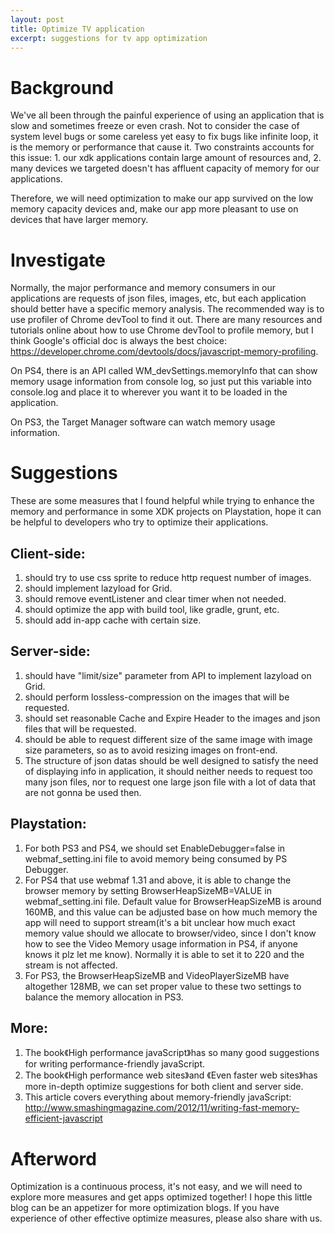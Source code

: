 ```yaml
---
layout: post
title: Optimize TV application
excerpt: suggestions for tv app optimization
---
```

# Background
We've all been through the painful experience of using an application that is slow and sometimes freeze or even crash. Not to consider the case of system level bugs or some careless yet easy to fix bugs like infinite loop, it is the memory or performance that cause it. Two constraints accounts for this issue: 1. our xdk applications contain large amount of resources and, 2. many devices we targeted doesn't has affluent capacity of memory for our applications.
 
Therefore, we will need optimization to make our app survived on the low memory capacity devices and, make our app more pleasant to use on devices that have larger memory.
          
# Investigate
Normally, the major performance and memory consumers in our applications are requests of json files, images, etc, but each application should better have a specific memory analysis. The recommended way is to use profiler of Chrome devTool to find it out. There are many resources and tutorials online about how to use Chrome devTool to profile memory, but I think Google's official doc is always the best choice: https://developer.chrome.com/devtools/docs/javascript-memory-profiling.

On PS4, there is an API called WM_devSettings.memoryInfo that can show memory usage information from console log, so just put this variable into console.log and place it to wherever you want it to be loaded in the application.

On PS3, the Target Manager software can watch memory usage information. 
 
# Suggestions
These are some measures that I found helpful while trying to enhance the memory and performance in some XDK projects on Playstation, hope it can be helpful to developers who try to optimize their applications.

## Client-side:
1. should try to use css sprite to reduce http request number of images.
2. should implement lazyload for Grid.
3. should remove eventListener and clear timer when not needed.
4. should optimize the app with build tool, like gradle, grunt, etc.
5. should add in-app cache with certain size.

## Server-side:
1. should have "limit/size" parameter from API to implement lazyload on Grid.
2. should perform lossless-compression on the images that will be requested.
3. should set reasonable Cache and Expire Header to the images and json files that will be requested.
4. should be able to request different size of the same image with image size parameters, so as to avoid resizing images on front-end.
5. The structure of json datas should be well designed to satisfy the need of displaying info in application, it should neither needs to request too many json files, nor to request one large json file with a lot of data that are not gonna be used then.

## Playstation:
1. For both PS3 and PS4, we should set EnableDebugger=false in webmaf_setting.ini file to avoid memory being consumed by PS Debugger.
2. For PS4 that use webmaf 1.31 and above, it is able to change the browser memory by setting BrowserHeapSizeMB=VALUE in webmaf_setting.ini file. Default value for BrowserHeapSizeMB is around 160MB, and this value can be adjusted base on how much memory the app will need to support stream(it's a bit unclear how much exact memory value should we allocate to browser/video, since I don't know how to see the Video Memory usage information in PS4,  if anyone knows it plz let me know). Normally it is able to set it to 220 and the stream is not affected.
3. For PS3, the BrowserHeapSizeMB and VideoPlayerSizeMB have altogether 128MB, we can set proper value to these two settings to balance the memory allocation in PS3.

## More:
1. The book《High performance javaScript》has so many good suggestions for writing performance-friendly javaScript.
2. The book《High performance web sites》and 《Even faster web sites》has more in-depth optimize suggestions for both client and server side. 
3. This article covers everything about memory-friendly javaScript: http://www.smashingmagazine.com/2012/11/writing-fast-memory-efficient-javascript 


# Afterword
Optimization is a continuous process, it's not easy, and we will need to explore more measures and get apps optimized together! I hope this little blog can be an appetizer for more optimization blogs. If you have experience of other effective optimize measures, please also share with us.
